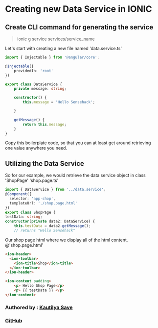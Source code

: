 # Creating new Data Service in IONIC

## Create CLI command for generating the service
>  ionic g service services/service_name

Let's start with creating a new file named 'data.service.ts'
```typescript
import { Injectable } from '@angular/core';

@Injectable({
    providedIn: 'root'
})

export class DataService {
    private message: string;

    constructor() {
        this.message = 'Hello Sensehack';

    }

    getMessage() {
        return this.message;
    }
}

```

Copy this boilerplate code, so that you can at least get around retrieving one value anywhere you need.

## Utilizing the Data Service

So for our example, we would retrieve the data service object in class 'ShopPage' 'shop.page.ts'

```typescript
import { DataService } from '../data.service';
@Component({
  selector: 'app-shop',
  templateUrl: './shop.page.html'
})
export class ShopPage {
testData: string;
constructor(private data2: DataService) {
    this.testData = data2.getMessage();
    // returns "Hello Sensehack"

```

Our shop page html where we display all of the html content. @'shop.page.html'

```html
<ion-header>
  <ion-toolbar>
    <ion-title>Shop</ion-title>
  </ion-toolbar>
</ion-header>

<ion-content padding>
    <p> Hello Shop Page</p>
    <p> {{ testData }} </p>
</ion-content>
```

### Authored by : [Kautilya Save](https://kautilya.design)

### [GitHub](https://github.com/SensehacK)
